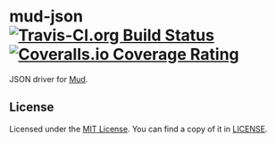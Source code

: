 # mud-json [![Travis-CI.org Build Status](https://img.shields.io/travis/OnDemandMD/mud-json.svg?style=flat-square)](https://travis-ci.org/OnDemandMD/mud-json) [![Coveralls.io Coverage Rating](https://img.shields.io/coveralls/OnDemandMD/mud-json.svg?style=flat-square)](https://coveralls.io/r/OnDemandMD/mud-json)
JSON driver for [Mud](https://github.com/ondemandmd/mud.git).

## License
Licensed under the [MIT License](http://opensource.org/licenses/MIT).
You can find a copy of it in [LICENSE](LICENSE).
